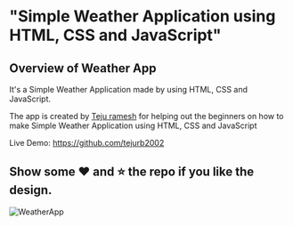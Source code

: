 # "Simple Weather Application using HTML, CSS and JavaScript"

## Overview of Weather App

It's a  Simple Weather Application made by using HTML, CSS and JavaScript.

The app is created by [Teju ramesh](https://www.linkedin.com/in/tejashwini-b-65a5b0225) for helping out the beginners on how to make Simple Weather Application using HTML, CSS and JavaScript

Live Demo:  https://github.com/tejurb2002

## Show some :heart: and :star: the repo if you like the design.

![WeatherApp](https://user-images.githubusercontent.com/42378118/99897986-fd02dc00-2cc3-11eb-9cac-f5b577bfef40.png)


